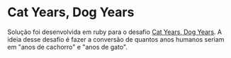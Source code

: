 # Cat Years, Dog Years

Solução foi desenvolvida em ruby para o desafio [Cat Years, Dog Years](https://www.codewars.com/kata/5a6663e9fd56cb5ab800008b). A ideia desse desafio é fazer a conversão de quantos anos humanos seriam em "anos de cachorro" e "anos de gato". 